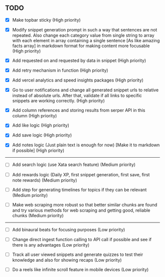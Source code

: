 ## TODO

- [X] Make topbar sticky (High priority)

- [X] Modify snippet generation prompt in such a way that sentences are not repeated. Also change each category value from single string to array with each element in array containing a single sentence [As like amazing facts array] in markdown format for making content more focusable (High priority)
  
- [X] Add requested on and requested by data in snippet (High priority)

- [X] Add retry mechanism in function (High priority)

- [X] Add vercel analytics and speed insights packages (High priority)

- [X] Go to user notifications and change all generated snippet urls to relative instead of absolute urls. After that, validate if all links to specific snippets are working correctly. (High priority)

- [X] Add column references and storing results from serper API in this column (High priority)

- [X] Add like logic (High priority)
  
- [X] Add save logic (High priority)

- [X] Add notes logic (Just plain text is enough for now) [Make it to markdown if possible] (High priority)

---

- [ ] Add search logic (use Xata search feature) (Medium priority)

- [ ] Add rewards logic (Daily XP, first snippet generation, first save, first note rewards) (Medium priority)
 
- [ ] Add step for generating timelines for topics if they can be relevant (Medium priority)

- [ ] Make web scraping more robust so that better similar chunks are found and try various methods for web scraping and getting good, reliable chunks (Medium priority)

---

- [ ] Add binaural beats for focusing purposes (Low priority)
  
- [ ] Change direct ingest function calling to API call if possible and see if there is any advantages (Low priority)

- [ ] Track all user viewed snippets and generate quizzes to test their knowledge and also for showing recaps (Low priority)

- [ ] Do a reels like infinite scroll feature in mobile devices (Low priority)